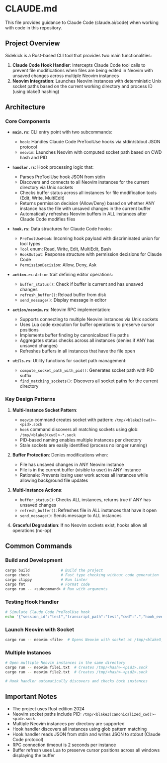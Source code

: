 # CLAUDE.md

This file provides guidance to Claude Code (claude.ai/code) when working with code in this repository.

## Project Overview

Sidekick is a Rust-based CLI tool that provides two main functionalities:
1. **Claude Code Hook Handler**: Intercepts Claude Code tool calls to prevent file modifications when files are being edited in Neovim with unsaved changes across multiple Neovim instances
2. **Neovim Integration**: Launches Neovim instances with deterministic Unix socket paths based on the current working directory and process ID (using blake3 hashing)

## Architecture

### Core Components

- **`main.rs`**: CLI entry point with two subcommands:
  - `hook`: Handles Claude Code PreToolUse hooks via stdin/stdout JSON protocol
  - `neovim`: Launches Neovim with computed socket path based on CWD hash and PID

- **`handler.rs`**: Hook processing logic that:
  - Parses PreToolUse hook JSON from stdin
  - Discovers and connects to all Neovim instances for the current directory via Unix sockets
  - Checks buffer status across all instances for file modification tools (Edit, Write, MultiEdit)
  - Returns permission decision (Allow/Deny) based on whether ANY instance has the file with unsaved changes in the current buffer
  - Automatically refreshes Neovim buffers in ALL instances after Claude Code modifies files

- **`hook.rs`**: Data structures for Claude Code hooks:
  - `PreToolUseHook`: Incoming hook payload with discriminated union for tool types
  - `Tool` enum: Read, Write, Edit, MultiEdit, Bash
  - `HookOutput`: Response structure with permission decisions for Claude Code
  - `PermissionDecision`: Allow, Deny, Ask

- **`action.rs`**: `Action` trait defining editor operations:
  - `buffer_status()`: Check if buffer is current and has unsaved changes
  - `refresh_buffer()`: Reload buffer from disk
  - `send_message()`: Display message in editor

- **`action/neovim.rs`**: Neovim RPC implementation:
  - Supports connecting to multiple Neovim instances via Unix sockets
  - Uses Lua code execution for buffer operations to preserve cursor positions
  - Implements buffer finding by canonicalized file paths
  - Aggregates status checks across all instances (denies if ANY has unsaved changes)
  - Refreshes buffers in all instances that have the file open

- **`utils.rs`**: Utility functions for socket path management:
  - `compute_socket_path_with_pid()`: Generates socket path with PID suffix
  - `find_matching_sockets()`: Discovers all socket paths for the current directory

### Key Design Patterns

1. **Multi-Instance Socket Pattern**:
   - `neovim` command creates socket with pattern: `/tmp/<blake3(cwd)>-<pid>.sock`
   - `hook` command discovers all matching sockets using glob: `/tmp/<blake3(cwd)>-*.sock`
   - PID-based naming enables multiple instances per directory
   - Stale sockets are easily identified (process no longer running)

2. **Buffer Protection**: Denies modifications when:
   - File has unsaved changes in ANY Neovim instance
   - File is in the current buffer (visible to user) in ANY instance
   - Rationale: Prevents losing user work across all instances while allowing background file updates

3. **Multi-Instance Actions**:
   - `buffer_status()`: Checks ALL instances, returns true if ANY has unsaved changes
   - `refresh_buffer()`: Refreshes file in ALL instances that have it open
   - `send_message()`: Sends message to ALL instances

4. **Graceful Degradation**: If no Neovim sockets exist, hooks allow all operations (no-op)

## Common Commands

### Build and Development
```bash
cargo build              # Build the project
cargo check              # Fast type checking without code generation
cargo clippy             # Run linter
cargo fmt                # Format code
cargo run -- <subcommand> # Run with arguments
```

### Testing Hook Handler
```bash
# Simulate Claude Code PreToolUse hook
echo '{"session_id":"test","transcript_path":"test","cwd":".","hook_event_name":"PreToolUse","tool_name":"Edit","tool_input":{"file_path":"test.txt"}}' | cargo run -- hook
```

### Launch Neovim with Socket
```bash
cargo run -- neovim <file>  # Opens Neovim with socket at /tmp/<blake3_hash>-<pid>.sock
```

### Multiple Instances
```bash
# Open multiple Neovim instances in the same directory
cargo run -- neovim file1.txt  # Creates /tmp/<hash>-<pid1>.sock
cargo run -- neovim file2.txt  # Creates /tmp/<hash>-<pid2>.sock

# Hook handler automatically discovers and checks both instances
```

## Important Notes

- The project uses Rust edition 2024
- Neovim socket paths include PID: `/tmp/<blake3(canonicalized_cwd)>-<pid>.sock`
- Multiple Neovim instances per directory are supported
- Hook handler discovers all instances using glob pattern matching
- Hook handler reads JSON from stdin and writes JSON to stdout (Claude Code protocol)
- RPC connection timeout is 2 seconds per instance
- Buffer refresh uses Lua to preserve cursor positions across all windows displaying the buffer
